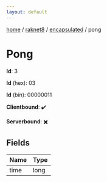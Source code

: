 ```yaml
---
layout: default
---
```


[home](/)  /  [raknet8](/protocol/raknet8)  /  [encapsulated](/protocol/raknet8/encapsulated)  /  pong

# Pong

**Id**: 3

**Id** (hex): 03

**Id** (bin): 00000011

**Clientbound**: ✔️

**Serverbound**: ✖️

## Fields

Name | Type
---|---
time | long

